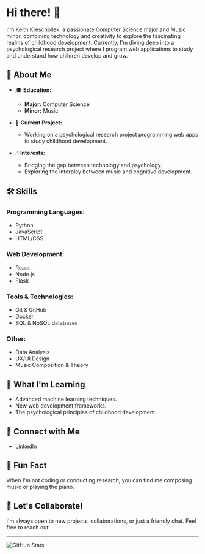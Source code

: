 # Hi there! 👋

I'm Keith Kreschollek, a passionate Computer Science major and Music minor, combining technology and creativity to explore the fascinating realms of childhood development. Currently, I'm diving deep into a psychological research project where I program web applications to study and understand how children develop and grow.

## 🚀 About Me

- 🎓 **Education:** 
  - **Major:** Computer Science
  - **Minor:** Music

- 🧠 **Current Project:** 
  - Working on a psychological research project programming web apps to study childhood development.

- 🎶 **Interests:**
  - Bridging the gap between technology and psychology.
  - Exploring the interplay between music and cognitive development.

## 🛠️ Skills

### Programming Languages:
- Python
- JavaScript
- HTML/CSS

### Web Development:
- React
- Node.js
- Flask

### Tools & Technologies:
- Git & GitHub
- Docker
- SQL & NoSQL databases

### Other:
- Data Analysis
- UX/UI Design
- Music Composition & Theory

## 🌱 What I'm Learning

- Advanced machine learning techniques.
- New web development frameworks.
- The psychological principles of childhood development.

## 🔗 Connect with Me

- [LinkedIn](https://www.linkedin.com/in/keith-kreschollek/)

## 🎵 Fun Fact

When I'm not coding or conducting research, you can find me composing music or playing the piano.

## 💬 Let's Collaborate!

I'm always open to new projects, collaborations, or just a friendly chat. Feel free to reach out!

---

![GitHub Stats](https://github-readme-stats.vercel.app/api?username=keithk1210&show_icons=true&theme=radical)
